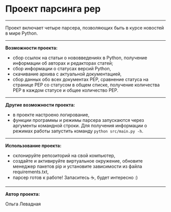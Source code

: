 # Проект парсинга pep

---

Проект включает четыре парсера, позволяющих быть в курсе новостей в мире Python.

---

**Возможности проекта:**
- сбор ссылок на статьи о нововведениях в Python, получение информации об авторах и редакторах статей;
- сбор информации о статусах версий Python,
- скачивание архива с актуальной документацией,
- сбор данных обо всех документах PEP, сравнение статуса на странице PEP со статусом в общем списке, получение количества PEP в каждом статусе и общее количество PEP.

---

**Другие возможности проекта:**
- в проекте настроено логирование,
- функции программы и режимы парсера запускаются через аргументы командной строки. Для получения информации о режимах работы запустить команду `python src/main.py -h`.

---

**Использование проекта:**
- склонируйте репозиторий на свой компьютер,
- создайте и активируйте виртуальное окружение, обновите менеджер пакетов pip и установите зависимости из файла requirements.txt,
- парсер готов к работе! Запаситесь ☕, будет интересно :)

---

**Автор проекта:**

Ольга Левадная